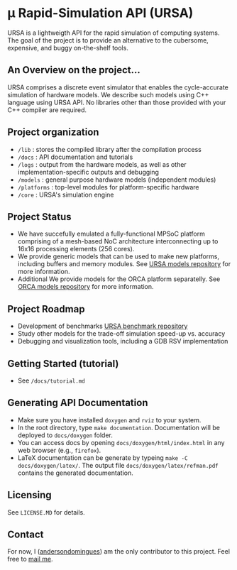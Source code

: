 # &#181; Rapid-Simulation API (URSA)

URSA is a lightweigth API for the rapid simulation of computing systems. The goal of the project is to provide an alternative to the cubersome, expensive, and buggy on-the-shelf tools. 

## An Overview on the project...

URSA comprises a discrete event simulator that enables the cycle-accurate simulation of hardware models. We describe such models using C++ language using URSA API. No libraries other than those provided with your C++ compiler are required. 

## Project organization

- ``/lib`` : stores the compiled library after the compilation process
- ``/docs`` : API documentation and tutorials
- ``/logs`` : output from the hardware models, as well as other implementation-specific outputs and debugging
- ``/models`` : general purpose hardware models (independent modules)
- ``/platforms`` : top-level modules for platform-specific hardware
- ``/core`` : URSA's simulation engine

## Project Status

- We have succefully emulated a fully-functional MPSoC platform comprising of a mesh-based NoC architecture interconnecting up to 16x16 processing elements (256 cores). 
- We provide generic models that can be used to make new platforms, including buffers and memory modules. See [URSA models repository](https://github.com/andersondomingues/ursa-models) for more information.
- Additional We provide models for the ORCA platform separatelly. See [ORCA models repository](https://github.com/andersondomingues/orca-models) for more information.

## Project Roadmap

- Development of benchmarks [URSA benchmark repository](https://github.com/andersondomingues/ursa-benchmark) 
- Study other models for the trade-off simulation speed-up vs. accuracy
- Debugging and visualization tools, including a GDB RSV implementation

## Getting Started (tutorial)

- See ``/docs/tutorial.md``

## Generating API Documentation

- Make sure you have installed ``doxygen`` and ``rviz`` to your system.
- In the root directory, type ``make documentation``. Documentation will be deployed to ``docs/doxygen`` folder.
- You can access docs by opening ``docs/doxygen/html/index.html`` in any web browser (e.g., ``firefox``).
- LaTeX documentation can be generate by  typeing ``make -C docs/doxygen/latex/``. The output file ``docs/doxygen/latex/refman.pdf`` contains the generated documentation. 

## Licensing

See ``LICENSE.MD`` for details. 

## Contact

For now, I ([andersondomingues](https://github.com/andersondomingues)) am the only contributor to this project. Feel free to [mail me](mailto:ti.andersondomingues@gmail.com).
